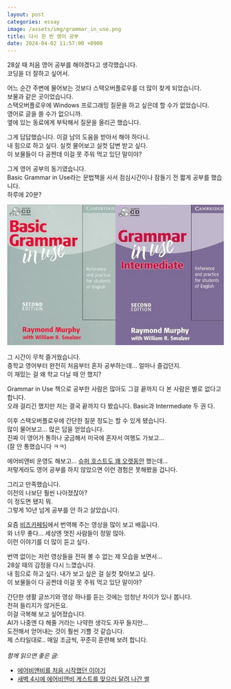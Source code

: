 ```yaml
---
layout: post
categories: essay
image: /assets/img/grammar_in_use.png
title: 다시 한 번 영어 공부
date: 2024-04-02 11:57:00 +0900
---
```


28살 때 처음 영어 공부를 해야겠다고 생각했습니다.  
코딩을 더 잘하고 싶어서.

어느 순간 주변에 물어보는 것보다 스택오버플로우를 더 많이 찾게 되었습니다.  
보물과 같은 곳이었습니다.  
스택오버플로우에 Windows 프로그래밍 질문을 하고 싶은데 할 수가 없었습니다.  
영어로 글을 쓸 수가 없으니까.  
옆에 있는 동료에게 부탁해서 질문을 올리곤 했습니다.

그게 답답했습니다. 이걸 남의 도움을 받아서 해야 하다니.  
내 힘으로 하고 싶다. 실컷 물어보고 실컷 답변 받고 싶다.  
이 보물들이 다 공짠데 이걸 못 주워 먹고 있단 말이야?

그게 영어 공부의 동기였습니다.  
Basic Grammar in Use라는 문법책을 사서 점심시간이나 잠들기 전 짧게 공부를 했습니다.  
하루에 20분?

![Grammar in Use books](/assets/img/grammar_in_use.png)

그 시간이 무척 즐거웠습니다.  
중학교 영어부터 완전히 처음부터 혼자 공부하는데... 얼마나 즐겁던지.  
이 재밌는 걸 왜 학교 다닐 때 안 했지?

Grammar in Use 책으로 공부한 사람은 많아도 그걸 끝까지 다 본 사람은 별로 없다고 합니다.  
오래 걸리긴 했지만 저는 결국 끝까지 다 봤습니다. Basic과 Intermediate 두 권 다.

이후 스택오버플로우에 간단한 질문 정도는 할 수 있게 됐습니다.  
많이 물어보고... 많은 답을 얻었습니다.  
진짜 이 영어가 통하나 궁금해서 미국에 혼자서 여행도 가보고...  
(잘 안 통했습니다 ㅋㅋ)

에어비앤비 운영도 해보고... [슈퍼 호스트도 꽤 오랫동안](https://brunch.co.kr/@buildingking/7) 했는데...  
저렇게라도 영어 공부를 하지 않았으면 이런 경험은 못해봤을 겁니다.

그리고 만족했습니다.  
이전의 나보단 훨씬 나아졌잖아?  
이 정도면 됐지 뭐.  
그렇게 10년 넘게 공부를 안 하고 살았습니다.

요즘 [비즈카페팀](https://www.youtube.com/@B_ZCF)에서 번역해 주는 영상을 많이 보고 배웁니다.  
와 너무 좋다... 세상엔 멋진 사람들이 정말 많아.  
이런 이야기를 더 많이 듣고 싶다.

번역 없이는 저런 영상들을 전혀 볼 수 없는 제 모습을 보면서...  
28살 때의 감정을 다시 느꼈습니다.  
내 힘으로 하고 싶다. 내가 보고 싶은 걸 실컷 찾아보고 싶다.  
이 보물들이 다 공짠데 이걸 못 주워 먹고 있단 말이야?

간단한 생활 글쓰기와 영상 하나를 듣는 것에는 엄청난 차이가 있나 봅니다.  
전혀 들리지가 않거든요.  
이걸 극복해 보고 싶어졌습니다.  
AI가 나중엔 다 해줄 거라는 나약한 생각도 자꾸 들지만...  
도전해서 얻어내는 것이 훨씬 기쁠 것 같습니다.  
제 스타일대로.. 매일 조금씩, 꾸준히 훈련해 보려 합니다.
<br>
<br>
*함께 읽으면 좋은 글:*
* [에어비앤비를 처음 시작했던 이야기](https://brunch.co.kr/@buildingking/43)
* [새벽 4시에 에어비앤비 게스트를 맞으러 달려 나간 썰](https://brunch.co.kr/@buildingking/7)